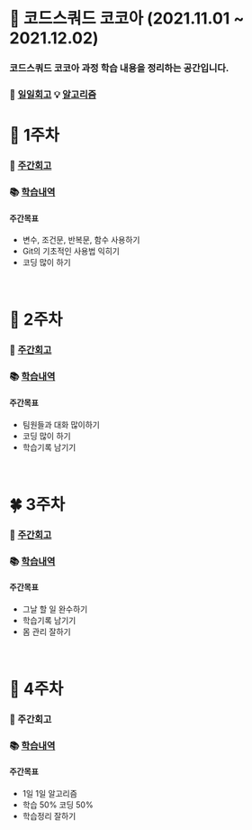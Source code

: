 # 📘 코드스쿼드 코코아 (2021.11.01 ~ 2021.12.02)

### 코드스쿼드 코코아 과정 학습 내용을 정리하는 공간입니다.
### 🌙 [일일회고](https://github.com/nohriter/TIL)  💡 [알고리즘](https://github.com/nohriter/Algorithm)

# 🌱 1주차

### 💭 [주간회고](https://github.com/nohriter/TIL/blob/main/21.11/211105.md)
### 📚 [학습내역](https://github.com/nohriter/codesquad-cocoa2021/tree/main/src/contents/week1)


#### 주간목표
- 변수, 조건문, 반복문, 함수 사용하기
- Git의 기초적인 사용법 익히기
- 코딩 많이 하기

<br>

# 🌿 2주차

### 💭 [주간회고](https://github.com/nohriter/TIL/blob/main/21.11/211112.md)
### 📚 [학습내역](https://github.com/nohriter/codesquad-cocoa2021/tree/main/src/contents/week2)

#### 주간목표
- 팀원들과 대화 많이하기
- 코딩 많이 하기
- 학습기록 남기기

<br>

# 🍀 3주차

### 💭 [주간회고](https://github.com/nohriter/TIL/blob/main/21.11/211119.md)
### 📚 [학습내역](https://github.com/nohriter/codesquad-cocoa2021/tree/main/src/contents/week3)


#### 주간목표
- 그날 할 일 완수하기
- 학습기록 남기기
- 몸 관리 잘하기

<br>

# 🍁 4주차

### 💭 주간회고
### 📚 [학습내역](https://github.com/nohriter/codesquad-cocoa2021/tree/main/src/contents/week3)


#### 주간목표
- 1일 1일 알고리즘
- 학습 50% 코딩 50%
- 학습정리 잘하기




